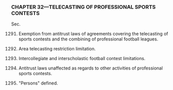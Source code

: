 ### **CHAPTER 32—TELECASTING OF PROFESSIONAL SPORTS CONTESTS** ###

Sec.

1291. Exemption from antitrust laws of agreements covering the telecasting of sports contests and the combining of professional football leagues.

1292. Area telecasting restriction limitation.

1293. Intercollegiate and interscholastic football contest limitations.

1294. Antitrust laws unaffected as regards to other activities of professional sports contests.

1295. "Persons" defined.